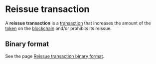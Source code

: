 # Reissue transaction

A **reissue transaction** is a [transaction](/blockchain/transaction.md) that increases the amount of the [token](/blockchain/token.md) on the [blockchain](/blockchain/blockchain.md) and/or prohibits its reissue.

## Binary format

See the page [Reissue transaction binary format](/blockchain/binary-format/transaction-binary-format/reissue-transaction-binary-format.md).
